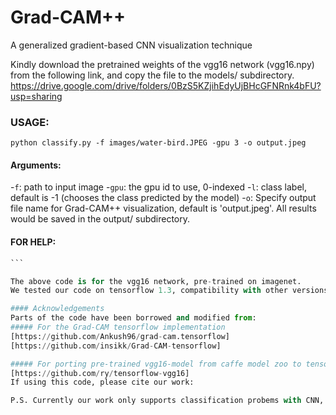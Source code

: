 # Grad-CAM++
A generalized gradient-based CNN visualization technique

Kindly download the pretrained weights of the vgg16 network (vgg16.npy) from the following link, and copy the file to the models/ subdirectory.
https://drive.google.com/drive/folders/0BzS5KZjihEdyUjBHcGFNRnk4bFU?usp=sharing

### USAGE:
```python classify.py -f images/water-bird.JPEG -gpu 3 -o output.jpeg ```

#### Arguments:
-`f`: path to input image
-`gpu`: the gpu id to use, 0-indexed
-`l`: class label, default is -1 (chooses the class predicted by the model)
-`o`: Specify output file name for Grad-CAM++ visualization, default is 'output.jpeg'. All results would be saved in the output/ subdirectory.


#### FOR HELP:
````python classify.py -h 
```

The above code is for the vgg16 network, pre-trained on imagenet.  
We tested our code on tensorflow 1.3, compatibility with other versions is not guaranteed.

#### Acknowledgements
Parts of the code have been borrowed and modified from: 
##### For the Grad-CAM tensorflow implementation
[https://github.com/Ankush96/grad-cam.tensorflow]
[https://github.com/insikk/Grad-CAM-tensorflow]

##### For porting pre-trained vgg16-model from caffe model zoo to tensorflow
[https://github.com/ry/tensorflow-vgg16]
If using this code, please cite our work:

P.S. Currently our work only supports classification probems with CNN, we plan to soon include support for Image Captionin, VQA and other such CNN based architectures.
